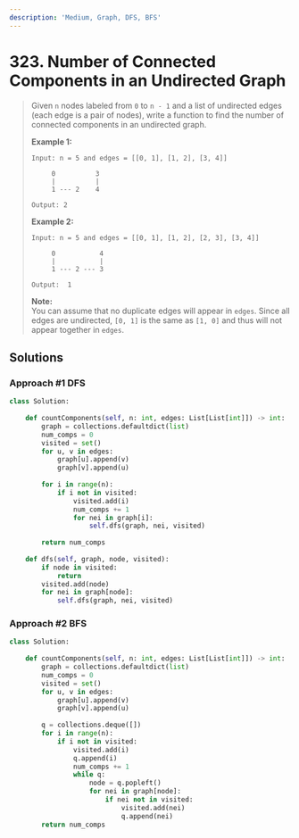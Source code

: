 ```yaml
---
description: 'Medium, Graph, DFS, BFS'
---
```


# 323. Number of Connected Components in an Undirected Graph

> Given `n` nodes labeled from `0` to `n - 1` and a list of undirected edges \(each edge is a pair of nodes\), write a function to find the number of connected components in an undirected graph.
>
> **Example 1:**
>
> ```text
> Input: n = 5 and edges = [[0, 1], [1, 2], [3, 4]]
>
>      0          3
>      |          |
>      1 --- 2    4 
>
> Output: 2
> ```
>
> **Example 2:**
>
> ```text
> Input: n = 5 and edges = [[0, 1], [1, 2], [2, 3], [3, 4]]
>
>      0           4
>      |           |
>      1 --- 2 --- 3
>
> Output:  1
> ```
>
> **Note:**  
> You can assume that no duplicate edges will appear in `edges`. Since all edges are undirected, `[0, 1]` is the same as `[1, 0]` and thus will not appear together in `edges`.

## Solutions

### Approach \#1 DFS

```python
class Solution:
    
    def countComponents(self, n: int, edges: List[List[int]]) -> int:
        graph = collections.defaultdict(list)
        num_comps = 0
        visited = set()
        for u, v in edges:
            graph[u].append(v)
            graph[v].append(u)
        
        for i in range(n):
            if i not in visited:
                visited.add(i)
                num_comps += 1
                for nei in graph[i]:
                    self.dfs(graph, nei, visited)
                    
        return num_comps        
    
    def dfs(self, graph, node, visited):
        if node in visited:
            return
        visited.add(node)
        for nei in graph[node]:
            self.dfs(graph, nei, visited)
```

### Approach \#2 BFS

```python
class Solution:
    
    def countComponents(self, n: int, edges: List[List[int]]) -> int:
        graph = collections.defaultdict(list)
        num_comps = 0
        visited = set()
        for u, v in edges:
            graph[u].append(v)
            graph[v].append(u)
        
        q = collections.deque([])
        for i in range(n):
            if i not in visited:
                visited.add(i)
                q.append(i)
                num_comps += 1
                while q:
                    node = q.popleft()
                    for nei in graph[node]:
                        if nei not in visited:
                            visited.add(nei)
                            q.append(nei)
        return num_comps
```

